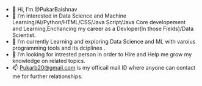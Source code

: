 - 👋 Hi, I’m @PukarBaishnav
- 👀 I’m interested in Data Science and Machine Learning/AI/Python/HTML/CSS/Java Script/Java Core developement and Learning,Enchancing my career as a Devloper(In those Fields)/Data Scientist.
- 🌱 I’m currently Learning and exploring Data Science and ML with varoius programming tools and  its dciplines .
- 💞️ I’m looking for intrested person in order to Hire and Help me grow my knowledge on related topics.
- 📫 Pukarb20@gmail.com is my officail mail ID where anyone can contact me for further relationships.

